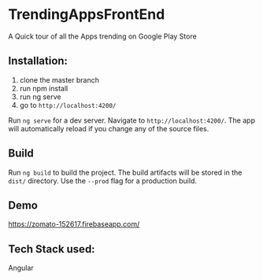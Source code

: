 
# TrendingAppsFrontEnd

A Quick tour of all the Apps trending on Google Play Store

## Installation:
1. clone the master branch
2. run npm install
3. run ng serve
4. go to `http://localhost:4200/`

Run `ng serve` for a dev server. Navigate to `http://localhost:4200/`. The app will automatically reload if you change any of the source files.

## Build

Run `ng build` to build the project. The build artifacts will be stored in the `dist/` directory. Use the `--prod` flag for a production build.

## Demo 
https://zomato-152617.firebaseapp.com/

## Tech Stack used:
  Angular 
